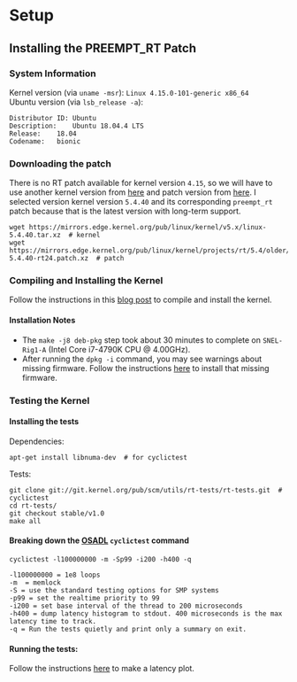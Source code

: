 # Setup
## Installing the PREEMPT_RT Patch
### System Information
Kernel version (via `uname -msr`): `Linux 4.15.0-101-generic x86_64`   
Ubuntu version (via `lsb_release -a`):
```
Distributor ID:	Ubuntu
Description:	Ubuntu 18.04.4 LTS
Release:	18.04
Codename:	bionic
```
### Downloading the patch
There is no RT patch available for kernel version `4.15`, so we will have to use another kernel version from [here](https://mirrors.edge.kernel.org/pub/linux/kernel/) and patch version from [here](https://mirrors.edge.kernel.org/pub/linux/kernel/projects/rt/). I selected version kernel version `5.4.40` and its corresponding `preempt_rt` patch because that is the latest version with long-term support.
```
wget https://mirrors.edge.kernel.org/pub/linux/kernel/v5.x/linux-5.4.40.tar.xz  # kernel
wget https://mirrors.edge.kernel.org/pub/linux/kernel/projects/rt/5.4/older/patch-5.4.40-rt24.patch.xz  # patch
```

### Compiling and Installing the Kernel
Follow the instructions in this [blog post](https://chenna.me/blog/2020/02/23/how-to-setup-preempt-rt-on-ubuntu-18-04/) to compile and install the kernel.
#### Installation Notes
- The `make -j8 deb-pkg` step took about 30 minutes to complete on `SNEL-Rig1-A` (Intel Core i7-4790K CPU @ 4.00GHz).
- After running the `dpkg -i` command, you may see warnings about missing firmware. Follow the instructions [here](https://askubuntu.com/questions/832524/possible-missing-frmware-lib-firmware-i915) to install that missing firmware.

### Testing the Kernel
#### Installing the tests
Dependencies:
```
apt-get install libnuma-dev  # for cyclictest
```
Tests:
```
git clone git://git.kernel.org/pub/scm/utils/rt-tests/rt-tests.git  # cyclictest
cd rt-tests/
git checkout stable/v1.0
make all
```
#### Breaking down the [OSADL](http://www.osadl.org) `cyclictest` command
```
cyclictest -l100000000 -m -Sp99 -i200 -h400 -q
```
```
-l100000000 = 1e8 loops
-m  = memlock
-S = use the standard testing options for SMP systems
-p99 = set the realtime priority to 99
-i200 = set base interval of the thread to 200 microseconds
-h400 = dump latency histogram to stdout. 400 microseconds is the max latency time to track.
-q = Run the tests quietly and print only a summary on exit.
```
#### Running the tests:
Follow the instructions [here](http://www.osadl.org/Create-a-latency-plot-from-cyclictest-hi.bash-script-for-latency-plot.0.html) to make a latency plot.
